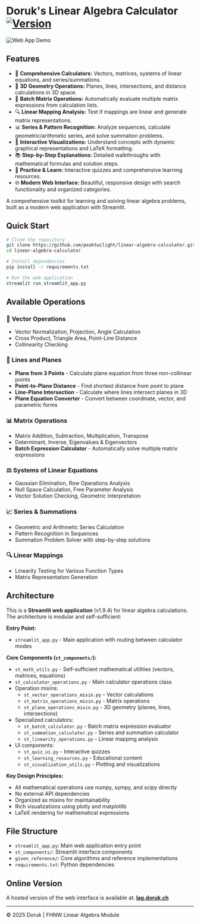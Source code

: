 # Doruk's Linear Algebra Calculator [![Version](https://img.shields.io/badge/version-1.9.4-blue.svg)](https://github.com/peaktwilight/linear-algebra-calculator/releases/tag/v1.9.4)
![Web App Demo](public/linear-algebra-calculator.gif)

## Features

-   🔢 **Comprehensive Calculators:** Vectors, matrices, systems of linear equations, and series/summations.
-   📐 **3D Geometry Operations:** Planes, lines, intersections, and distance calculations in 3D space.
-   🧮 **Batch Matrix Operations:** Automatically evaluate multiple matrix expressions from calculation lists.
-   🔍 **Linear Mapping Analysis:** Test if mappings are linear and generate matrix representations.
-   📊 **Series & Pattern Recognition:** Analyze sequences, calculate geometric/arithmetic series, and solve summation problems.
-   🎨 **Interactive Visualizations:** Understand concepts with dynamic graphical representations and LaTeX formatting.
-   📚 **Step-by-Step Explanations:** Detailed walkthroughs with mathematical formulas and solution steps.
-   🧠 **Practice & Learn:** Interactive quizzes and comprehensive learning resources.
-   🌐 **Modern Web Interface:** Beautiful, responsive design with search functionality and organized categories.

A comprehensive toolkit for learning and solving linear algebra problems, built as a modern web application with Streamlit.

## Quick Start

```bash
# Clone the repository
git clone https://github.com/peaktwilight/linear-algebra-calculator.git
cd linear-algebra-calculator

# Install dependencies
pip install -r requirements.txt

# Run the web application
streamlit run streamlit_app.py
```

## Available Operations

### 🔢 **Vector Operations**
- Vector Normalization, Projection, Angle Calculation
- Cross Product, Triangle Area, Point-Line Distance
- Collinearity Checking

### 📐 **Lines and Planes**
- **Plane from 3 Points** - Calculate plane equation from three non-collinear points
- **Point-to-Plane Distance** - Find shortest distance from point to plane
- **Line-Plane Intersection** - Calculate where lines intersect planes in 3D
- **Plane Equation Converter** - Convert between coordinate, vector, and parametric forms

### 📊 **Matrix Operations**
- Matrix Addition, Subtraction, Multiplication, Transpose
- Determinant, Inverse, Eigenvalues & Eigenvectors
- **Batch Expression Calculator** - Automatically solve multiple matrix expressions

### ⚖️ **Systems of Linear Equations**
- Gaussian Elimination, Row Operations Analysis
- Null Space Calculation, Free Parameter Analysis
- Vector Solution Checking, Geometric Interpretation

### 📈 **Series & Summations**
- Geometric and Arithmetic Series Calculation
- Pattern Recognition in Sequences
- Summation Problem Solver with step-by-step solutions

### 🔍 **Linear Mappings**
- Linearity Testing for Various Function Types
- Matrix Representation Generation

## Architecture

This is a **Streamlit web application** (v1.9.4) for linear algebra calculations. The architecture is modular and self-sufficient:

**Entry Point:**
- `streamlit_app.py` - Main application with routing between calculator modes

**Core Components (`st_components/`):**
- `st_math_utils.py` - Self-sufficient mathematical utilities (vectors, matrices, equations)
- `st_calculator_operations.py` - Main calculator operations class
- Operation mixins:
  - `st_vector_operations_mixin.py` - Vector calculations
  - `st_matrix_operations_mixin.py` - Matrix operations
  - `st_plane_operations_mixin.py` - 3D geometry (planes, lines, intersections)
- Specialized calculators:
  - `st_batch_calculator.py` - Batch matrix expression evaluator
  - `st_summation_calculator.py` - Series and summation calculator
  - `st_linearity_operations.py` - Linear mapping analysis
- UI components:
  - `st_quiz_ui.py` - Interactive quizzes
  - `st_learning_resources.py` - Educational content
  - `st_visualization_utils.py` - Plotting and visualizations

**Key Design Principles:**
- All mathematical operations use numpy, sympy, and scipy directly
- No external API dependencies
- Organized as mixins for maintainability
- Rich visualizations using plotly and matplotlib
- LaTeX rendering for mathematical expressions

## File Structure

-   `streamlit_app.py`: Main web application entry point
-   `st_components/`: Streamlit interface components
-   `given_reference/`: Core algorithms and reference implementations
-   `requirements.txt`: Python dependencies

## Online Version

A hosted version of the web interface is available at:
**[lag.doruk.ch](https://lag.doruk.ch)**

---

© 2025 Doruk | FHNW Linear Algebra Module